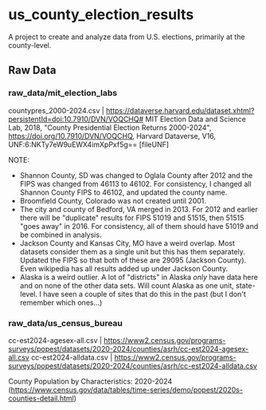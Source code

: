 # us_county_election_results
A project to create and analyze data from U.S. elections, primarily at the county-level.


## Raw Data

### raw_data/mit_election_labs
countypres_2000-2024.csv | https://dataverse.harvard.edu/dataset.xhtml?persistentId=doi:10.7910/DVN/VOQCHQ#
MIT Election Data and Science Lab, 2018, "County Presidential Election Returns 2000-2024", https://doi.org/10.7910/DVN/VOQCHQ, Harvard Dataverse, V16, UNF:6:NKTy7eW9uEWX4imXpPxf5g== [fileUNF]

NOTE:
 - Shannon County, SD was changed to Oglala County after 2012 and the FIPS was changed from 46113 to 46102. For consistency, I changed all Shannon County FIPS to 46102, and updated the county name.
 - Broomfield County, Colorado was not created until 2001.
 - The city and county of Bedford, VA merged in 2013. For 2012 and earlier there will be "duplicate" results for FIPS 51019 and 51515, then 51515 "goes away" in 2016. For consistency, all of them should have 51019 and be combined in analysis.
 - Jackson County and Kansas City, MO have a weird overlap. Most datasets consider them as a single unit but this has them separately. Updated the FIPS so that both of these are 29095 (Jackson County). Even wikipedia has all results added up under Jackson County.
 - Alaska is a weird outlier. A lot of "districts" in Alaska *only* have data here and on none of the other data sets. Will count Alaska as one unit, state-level. I have seen a couple of sites that do this in the past (but I don't remember which ones...)


### raw_data/us_census_bureau

cc-est2024-agesex-all.csv | https://www2.census.gov/programs-surveys/popest/datasets/2020-2024/counties/asrh/cc-est2024-agesex-all.csv
cc-est2024-alldata.csv | https://www2.census.gov/programs-surveys/popest/datasets/2020-2024/counties/asrh/cc-est2024-alldata.csv

County Population by Characteristics: 2020-2024 (https://www.census.gov/data/tables/time-series/demo/popest/2020s-counties-detail.html)


